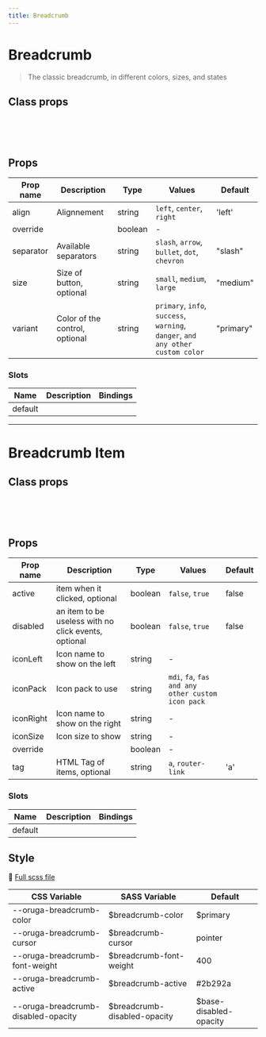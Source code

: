 ```yaml
---
title: Breadcrumb
---
```


# Breadcrumb

> The classic breadcrumb, in different colors, sizes, and states

<example-breadcrumb />

## Class props

<br />

<inspector-breadcrumb-viewer />

<br />
<br />

## Props

| Prop name | Description                    | Type    | Values                                                                          | Default   |
| --------- | ------------------------------ | ------- | ------------------------------------------------------------------------------- | --------- |
| align     | Alignnement                    | string  | `left`, `center`, `right`                                                       | 'left'    |
| override  |                                | boolean | -                                                                               |           |
| separator | Available separators           | string  | `slash`, `arrow`, `bullet`, `dot`, `chevron`                                    | "slash"   |
| size      | Size of button, optional       | string  | `small`, `medium`, `large`                                                      | "medium"  |
| variant   | Color of the control, optional | string  | `primary`, `info`, `success`, `warning`, `danger`, `and any other custom color` | "primary" |

### Slots

| Name    | Description | Bindings |
| ------- | ----------- | -------- |
| default |             |          |

---

# Breadcrumb Item

<example-breadcrumbitem />

## Class props

<br />

<inspector-breadcrumbitem-viewer />

<br />
<br />

## Props

| Prop name | Description                                          | Type    | Values                                            | Default |
| --------- | ---------------------------------------------------- | ------- | ------------------------------------------------- | ------- |
| active    | item when it clicked, optional                       | boolean | `false`, `true`                                   | false   |
| disabled  | an item to be useless with no click events, optional | boolean | `false`, `true`                                   | false   |
| iconLeft  | Icon name to show on the left                        | string  | -                                                 |         |
| iconPack  | Icon pack to use                                     | string  | `mdi`, `fa`, `fas and any other custom icon pack` |         |
| iconRight | Icon name to show on the right                       | string  | -                                                 |         |
| iconSize  | Icon size to show                                    | string  | -                                                 |         |
| override  |                                                      | boolean | -                                                 |         |
| tag       | HTML Tag of items, optional                          | string  | `a`, `router-link`                                | 'a'     |

### Slots

| Name    | Description | Bindings |
| ------- | ----------- | -------- |
| default |             |          |

## Style

📄 [Full scss file](https://github.com/oruga-ui/oruga/blob/master/packages/oruga/src/scss/components/__breadcrumb.scss.scss)

| CSS Variable                        | SASS Variable                 | Default                 |
| ----------------------------------- | ----------------------------- | ----------------------- |
| --oruga-breadcrumb-color            | \$breadcrumb-color            | \$primary               |
| --oruga-breadcrumb-cursor           | \$breadcrumb-cursor           | pointer                 |
| --oruga-breadcrumb-font-weight      | \$breadcrumb-font-weight      | 400                     |
| --oruga-breadcrumb-active           | \$breadcrumb-active           | #2b292a                 |
| --oruga-breadcrumb-disabled-opacity | \$breadcrumb-disabled-opacity | \$base-disabled-opacity |
